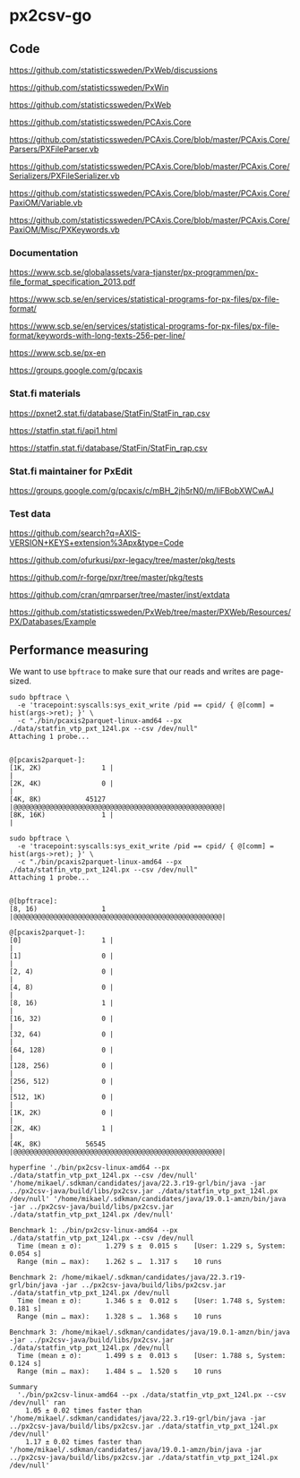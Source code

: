 # px2csv-go

## Code

https://github.com/statisticssweden/PxWeb/discussions

https://github.com/statisticssweden/PxWin

https://github.com/statisticssweden/PxWeb

https://github.com/statisticssweden/PCAxis.Core

https://github.com/statisticssweden/PCAxis.Core/blob/master/PCAxis.Core/Parsers/PXFileParser.vb

https://github.com/statisticssweden/PCAxis.Core/blob/master/PCAxis.Core/Serializers/PXFileSerializer.vb

https://github.com/statisticssweden/PCAxis.Core/blob/master/PCAxis.Core/PaxiOM/Variable.vb

https://github.com/statisticssweden/PCAxis.Core/blob/master/PCAxis.Core/PaxiOM/Misc/PXKeywords.vb

### Documentation

https://www.scb.se/globalassets/vara-tjanster/px-programmen/px-file_format_specification_2013.pdf

https://www.scb.se/en/services/statistical-programs-for-px-files/px-file-format/

https://www.scb.se/en/services/statistical-programs-for-px-files/px-file-format/keywords-with-long-texts-256-per-line/

https://www.scb.se/px-en

https://groups.google.com/g/pcaxis

### Stat.fi materials

https://pxnet2.stat.fi/database/StatFin/StatFin_rap.csv

https://statfin.stat.fi/api1.html

https://statfin.stat.fi/database/StatFin/StatFin_rap.csv

### Stat.fi maintainer for PxEdit

https://groups.google.com/g/pcaxis/c/mBH_2jh5rN0/m/liFBobXWCwAJ


### Test data

https://github.com/search?q=AXIS-VERSION+KEYS+extension%3Apx&type=Code

https://github.com/ofurkusi/pxr-legacy/tree/master/pkg/tests

https://github.com/r-forge/pxr/tree/master/pkg/tests

https://github.com/cran/qmrparser/tree/master/inst/extdata

https://github.com/statisticssweden/PxWeb/tree/master/PXWeb/Resources/PX/Databases/Example

## Performance measuring

We want to use `bpftrace` to make sure that our reads and writes are page-sized.

```text
sudo bpftrace \
  -e 'tracepoint:syscalls:sys_exit_write /pid == cpid/ { @[comm] = hist(args->ret); }' \
  -c "./bin/pcaxis2parquet-linux-amd64 --px ./data/statfin_vtp_pxt_124l.px --csv /dev/null"
Attaching 1 probe...


@[pcaxis2parquet-]: 
[1K, 2K)               1 |                                                    |
[2K, 4K)               0 |                                                    |
[4K, 8K)           45127 |@@@@@@@@@@@@@@@@@@@@@@@@@@@@@@@@@@@@@@@@@@@@@@@@@@@@|
[8K, 16K)              1 |                                                    |

sudo bpftrace \
  -e 'tracepoint:syscalls:sys_exit_write /pid == cpid/ { @[comm] = hist(args->ret); }' \
  -c "./bin/pcaxis2parquet-linux-amd64 --px ./data/statfin_vtp_pxt_124l.px --csv /dev/null"
Attaching 1 probe...


@[bpftrace]: 
[8, 16)                1 |@@@@@@@@@@@@@@@@@@@@@@@@@@@@@@@@@@@@@@@@@@@@@@@@@@@@|

@[pcaxis2parquet-]: 
[0]                    1 |                                                    |
[1]                    0 |                                                    |
[2, 4)                 0 |                                                    |
[4, 8)                 0 |                                                    |
[8, 16)                1 |                                                    |
[16, 32)               0 |                                                    |
[32, 64)               0 |                                                    |
[64, 128)              0 |                                                    |
[128, 256)             0 |                                                    |
[256, 512)             0 |                                                    |
[512, 1K)              0 |                                                    |
[1K, 2K)               0 |                                                    |
[2K, 4K)               1 |                                                    |
[4K, 8K)           56545 |@@@@@@@@@@@@@@@@@@@@@@@@@@@@@@@@@@@@@@@@@@@@@@@@@@@@|
```

```
hyperfine './bin/px2csv-linux-amd64 --px ./data/statfin_vtp_pxt_124l.px --csv /dev/null' '/home/mikael/.sdkman/candidates/java/22.3.r19-grl/bin/java -jar ../px2csv-java/build/libs/px2csv.jar ./data/statfin_vtp_pxt_124l.px /dev/null' '/home/mikael/.sdkman/candidates/java/19.0.1-amzn/bin/java -jar ../px2csv-java/build/libs/px2csv.jar ./data/statfin_vtp_pxt_124l.px /dev/null'

Benchmark 1: ./bin/px2csv-linux-amd64 --px ./data/statfin_vtp_pxt_124l.px --csv /dev/null
  Time (mean ± σ):      1.279 s ±  0.015 s    [User: 1.229 s, System: 0.054 s]
  Range (min … max):    1.262 s …  1.317 s    10 runs
 
Benchmark 2: /home/mikael/.sdkman/candidates/java/22.3.r19-grl/bin/java -jar ../px2csv-java/build/libs/px2csv.jar ./data/statfin_vtp_pxt_124l.px /dev/null
  Time (mean ± σ):      1.346 s ±  0.012 s    [User: 1.748 s, System: 0.181 s]
  Range (min … max):    1.328 s …  1.368 s    10 runs
 
Benchmark 3: /home/mikael/.sdkman/candidates/java/19.0.1-amzn/bin/java -jar ../px2csv-java/build/libs/px2csv.jar ./data/statfin_vtp_pxt_124l.px /dev/null
  Time (mean ± σ):      1.499 s ±  0.013 s    [User: 1.788 s, System: 0.124 s]
  Range (min … max):    1.484 s …  1.520 s    10 runs
 
Summary
  './bin/px2csv-linux-amd64 --px ./data/statfin_vtp_pxt_124l.px --csv /dev/null' ran
    1.05 ± 0.02 times faster than '/home/mikael/.sdkman/candidates/java/22.3.r19-grl/bin/java -jar ../px2csv-java/build/libs/px2csv.jar ./data/statfin_vtp_pxt_124l.px /dev/null'
    1.17 ± 0.02 times faster than '/home/mikael/.sdkman/candidates/java/19.0.1-amzn/bin/java -jar ../px2csv-java/build/libs/px2csv.jar ./data/statfin_vtp_pxt_124l.px /dev/null'

```